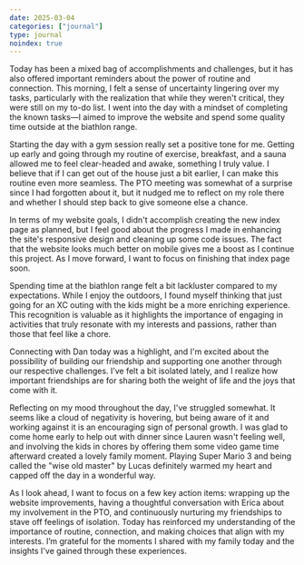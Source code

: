 ```yaml
---
date: 2025-03-04
categories: ["journal"]
type: journal
noindex: true
---
```


Today has been a mixed bag of accomplishments and challenges, but it has also offered important reminders about the power of routine and connection. This morning, I felt a sense of uncertainty lingering over my tasks, particularly with the realization that while they weren't critical, they were still on my to-do list. I went into the day with a mindset of completing the known tasks—I aimed to improve the website and spend some quality time outside at the biathlon range.

Starting the day with a gym session really set a positive tone for me. Getting up early and going through my routine of exercise, breakfast, and a sauna allowed me to feel clear-headed and awake, something I truly value. I believe that if I can get out of the house just a bit earlier, I can make this routine even more seamless. The PTO meeting was somewhat of a surprise since I had forgotten about it, but it nudged me to reflect on my role there and whether I should step back to give someone else a chance.

In terms of my website goals, I didn't accomplish creating the new index page as planned, but I feel good about the progress I made in enhancing the site's responsive design and cleaning up some code issues. The fact that the website looks much better on mobile gives me a boost as I continue this project. As I move forward, I want to focus on finishing that index page soon.

Spending time at the biathlon range felt a bit lackluster compared to my expectations. While I enjoy the outdoors, I found myself thinking that just going for an XC outing with the kids might be a more enriching experience. This recognition is valuable as it highlights the importance of engaging in activities that truly resonate with my interests and passions, rather than those that feel like a chore.

Connecting with Dan today was a highlight, and I'm excited about the possibility of building our friendship and supporting one another through our respective challenges. I’ve felt a bit isolated lately, and I realize how important friendships are for sharing both the weight of life and the joys that come with it.

Reflecting on my mood throughout the day, I've struggled somewhat. It seems like a cloud of negativity is hovering, but being aware of it and working against it is an encouraging sign of personal growth. I was glad to come home early to help out with dinner since Lauren wasn't feeling well, and involving the kids in chores by offering them some video game time afterward created a lovely family moment. Playing Super Mario 3 and being called the "wise old master" by Lucas definitely warmed my heart and capped off the day in a wonderful way.

As I look ahead, I want to focus on a few key action items: wrapping up the website improvements, having a thoughtful conversation with Erica about my involvement in the PTO, and continuously nurturing my friendships to stave off feelings of isolation. Today has reinforced my understanding of the importance of routine, connection, and making choices that align with my interests. I’m grateful for the moments I shared with my family today and the insights I've gained through these experiences.